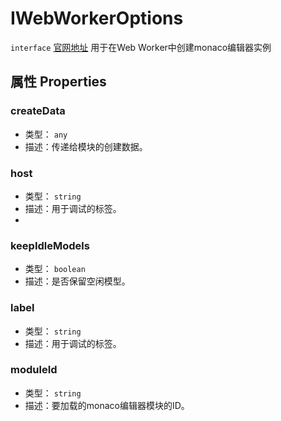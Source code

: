 # IWebWorkerOptions
`interface` [官网地址](https://microsoft.github.io/monaco-editor/docs.html#interfaces/editor.IWebWorkerOptions.html)
用于在Web Worker中创建monaco编辑器实例
## 属性 Properties

 ### createData
+ 类型： `any` 
+ 描述：传递给模块的创建数据。
 ### host
+ 类型： `string` 
+ 描述：用于调试的标签。
+ 
 ### keepIdleModels
+ 类型： `boolean` 
+ 描述：是否保留空闲模型。
 ### label
+ 类型： `string` 
+ 描述：用于调试的标签。

 ### moduleId
+ 类型： `string` 
+ 描述：要加载的monaco编辑器模块的ID。